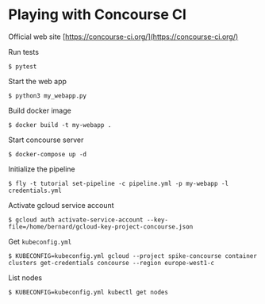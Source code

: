 # Playing with Concourse CI

Official web site [https://concourse-ci.org/](https://concourse-ci.org/)

Run tests

    $ pytest

Start the web app

    $ python3 my_webapp.py
    
Build docker image

    $ docker build -t my-webapp . 

Start concourse server

    $ docker-compose up -d
    
    
Initialize the pipeline

    $ fly -t tutorial set-pipeline -c pipeline.yml -p my-webapp -l credentials.yml
    
Activate gcloud service account

    $ gcloud auth activate-service-account --key-file=/home/bernard/gcloud-key-project-concourse.json
    
Get `kubeconfig.yml`

    $ KUBECONFIG=kubeconfig.yml gcloud --project spike-concourse container clusters get-credentials concourse --region europe-west1-c

List nodes

    $ KUBECONFIG=kubeconfig.yml kubectl get nodes

